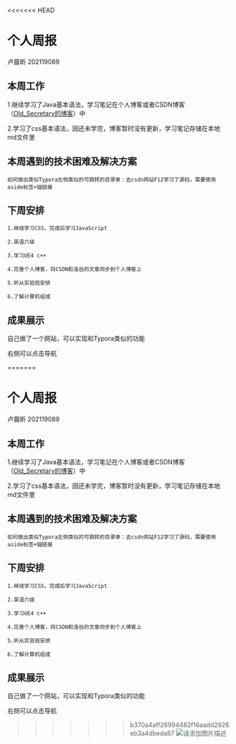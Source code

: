 <<<<<<< HEAD
# 个人周报
卢晨昕 202119089
## 本周工作

1.继续学习了Java基本语法，学习笔记在个人博客或者CSDN博客（[Old_Secretary的博客](https://blog.csdn.net/Old_Secretary?spm=1000.2115.3001.5343)）中
	
2.学习了css基本语法，因还未学完，博客暂时没有更新，学习笔记存储在本地md文件里


## 本周遇到的技术困难及解决方案

	如何做出类似Typora左侧类似的可跳转的目录单：去csdn网站F12学习了源码，需要使用aside标签+锚链接

## 下周安排

	1.继续学习CSS，完成后学习JavaScript
	
	2.英语六级
	
	3.学习UE4 c++
	
	4.完善个人博客，将CSDN和洛谷的文章同步到个人博客上
	
	5.听从实验班安排
	
	6.了解计算机组成

## 成果展示

自己做了一个网站，可以实现和Typora类似的功能

右侧可以点击导航

=======
# 个人周报
卢晨昕 202119089
## 本周工作

1.继续学习了Java基本语法，学习笔记在个人博客或者CSDN博客（[Old_Secretary的博客](https://blog.csdn.net/Old_Secretary?spm=1000.2115.3001.5343)）中
	
2.学习了css基本语法，因还未学完，博客暂时没有更新，学习笔记存储在本地md文件里


## 本周遇到的技术困难及解决方案

	如何做出类似Typora左侧类似的可跳转的目录单：去csdn网站F12学习了源码，需要使用aside标签+锚链接

## 下周安排

	1.继续学习CSS，完成后学习JavaScript
	
	2.英语六级
	
	3.学习UE4 c++
	
	4.完善个人博客，将CSDN和洛谷的文章同步到个人博客上
	
	5.听从实验班安排
	
	6.了解计算机组成

## 成果展示

自己做了一个网站，可以实现和Typora类似的功能

右侧可以点击导航

>>>>>>> b370a4aff26994482f16aadd2926eb3a4dbeda87
![请添加图片描述](https://img-blog.csdnimg.cn/d174195d924341528e71ef68d9dd37d1.png?x-oss-process=image/watermark,type_d3F5LXplbmhlaQ,shadow_50,text_Q1NETiBAbGFvYnV6aGFuZw==,size_20,color_FFFFFF,t_70,g_se,x_16)